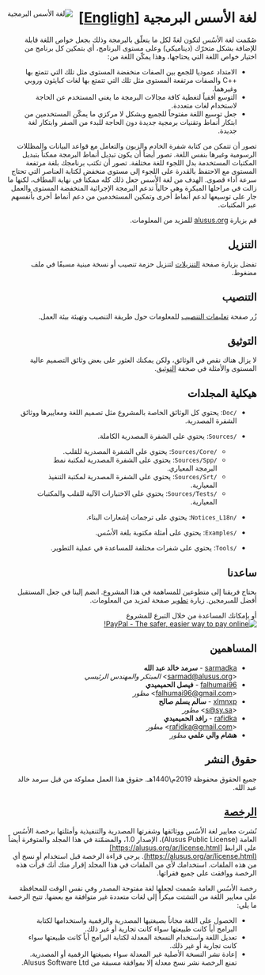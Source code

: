 <div dir="rtl">
<img
  alt="لغة الأسس البرمجية"
  align="left"
  src="https://alusus.org/Resources/logo.gif"
/>

# لغة الأسس البرمجية [[Engligh]](readme.md)

صُمّمت لغة الأسُس لتكون لغةً لكل ما يتعلّق بالبرمجة وذلك بجعل خواص اللغة قابلة للإضافة بشكل متحرّك (ديناميكي) وعلى مستوى البرنامج، أي بتمكين كل برنامج من اختيار خواص اللغة التي يحتاجها، وهذا يمكّن اللغة من:
* الامتداد عموديا للجمع بين الصفات منخفضة المستوى مثل تلك التي تتمتع بها ++C والصفات مرتفعة المستوى مثل تلك التي تتمتع بها لغات كبايثون وروبي وغيرهما.
* التوسع أفقياً لتغطية كافة مجالات البرمجة ما يغني المستخدم عن الحاجة لاستخدام لغات متعددة.
* جعل توسيع اللغة مفتوحاً للجميع وبشكل لا مركزي ما يمكّن المستخدمين من ابتكار أنماط وتقنيات برمجية جديدة دون الحاجة للبدء من الصفر وابتكار لغة جديدة.

تصور أن تتمكن من كتابة شفرة الخادم والزبون والتعامل مع قواعد البيانات والمظللات الرسومية وغيرها بنفس اللغة. تصور أيضاً أن يكون تبديل أنماط البرمجة ممكناً بتبديل المكتبات المستخدمة بدل اللجوء للغة مختلفة. تصور أن تكتب برنامجك بلغة مرتفعة المستوى مع الاحتفظ بالقدرة على اللجوء إلى مستوى منخفض لكتابة العناصر التي تحتاج سرعة أداء قصوى. الهدف من لغة الأسس جعل ذلك كله ممكنا في نهاية المطاف، لكنها ما زالت في مراحلها المبكرة وهي حالياً تدعم البرمجة الإجرائية المنخفضة المستوى والعمل جار على توسيعها لدعم أنماط أخرى وتمكين المستخدمين من دعم أنماط أخرى بأنفسهم عبر المكتبات.

قم بزيارة [alusus.org](https://alusus.org) للمزيد من المعلومات.

## التنزيل

تفضل بزيارة صفحة [التنزيلات](https://alusus.org/ar/download.html) لتنزيل حزمة تنصيب أو نسخة مبنية مسبقًا في ملف مضغوط.

## التنصيب

زُر صفحة [تعليمات التنصيب](https://alusus.org/Documents/setup.ar.html) للمعلومات حول طريقة التنصيب وتهيئة بيئة العمل.

## التوثيق

لا يزال هناك نقص في الوثائق، ولكن يمكنك العثور على بعض وثائق التصميم عالية المستوى والأمثلة في صحفة
[التوثيق](https://alusus.org/ar/documentation.html).

## هيكلية المجلدات

* `/Doc`: يحتوي كل الوثائق الخاصة بالمشروع مثل تصميم اللغة ومعاييرها ووثائق الشفرة المصدرية.

* `/Sources`: يحتوي على الشفرة المصدرية الكاملة.
  - `/Sources/Core`: يحتوي على الشفرة المصدرية للقلب.
  - `/Sources/Spp`: يحتوي على الشفرة المصدرية لمكتبة نمط البرمجة المعياري.
  - `/Sources/Srt`: يحتوي على الشفرة المصدرية لمكتبة التنفيذ المعيارية.
  - `/Sources/Tests`: يحتوي على الاختبارات الآلية للقلب والمكتبات المعيارية.

* `/Notices_L18n`: يحتوي على ترجمات إشعارات البناء.

* `/Examples`: يحتوي على أمثلة مكتوبة بلغة الأسُس.

* `/Tools`: يحتوي على شفرات مختلفة للمساعدة في عملية التطوير.

## ساعدنا

يحتاج فريقنا إلى متطوعين للمساهمة في هذا المشروع. انضم إلينا في جعل المستقبل أفضل للمبرمجين. زيارة
[تطوير](https://alusus.org/ar/development.html) صفحة لمزيد من المعلومات.

أو بإمكانك المساعدة من خلال التبرع للمشروع<br/>
[![PayPal - The safer, easier way to pay online!](https://www.paypalobjects.com/en_US/i/btn/btn_donateCC_LG.gif)](https://paypal.me/alusus)

## المساهمين

* [sarmadka](https://github.com/sarmadka) - **سرمد خالد عبد الله**<br/>
&lt;sarmad@alusus.org&gt; *المبتكر والمهندس الرئيسي*
* [falhumai96](https://github.com/falhumai96) - **فيصل الحميميدي**<br/>
&lt;falhumai96@gmail.com&gt; *مطور*
* [xlmnxp](https://github.com/xlmnxp) - **سالم يسلم صالح**<br/>
&lt;s@sy.sa&gt; *مطور*
* [rafidka](https://github.com/rafidka) - **رافد الحميميدي**<br/>
&lt;rafidka@gmail.com&gt; *مطور*
* **هشام والي علمي** *مطور*

## حقوق النشر

جميع الحقوق محفوظة 2019م\1440هـ.
حقوق هذا العمل مملوكة من قبل سرمد خالد عبد الله.

## [الرخصة](license.txt)

نُشرت معايير لغة الأسُس ووثائقها وشفرتها المصدرية والتنفيذية وأمثلتها برخصة
الأسُس العامة (Alusus Public License)، الإصدار 1.0، والمضمّنة في هذا المجلد
والمتوفرة أيضاً على الرابط [https://alusus.org/ar/license.html](https://alusus.org/ar/license.html).
يرجى قراءة الرخصة قبل استخدام أو نسخ أي من هذه الملفات. استخدامك لأي من الملفات في هذا
المجلد إقرار منك أنك قرأت هذه الرخصة ووافقت على جميع فقراتها.

رخصة الأسُس العامة صُممت لجعلها لغة مفتوحة المصدر وفي نفس الوقت للمحافظة على
معايير اللغة من التشتت مبكراً إلى لغات متعددة غير متوافقة مع بعضها. تتيح
الرخصة ما يلي:
* الحصول على اللغة مجاناً بصيغتيها المصدرية والرقمية واستخدامها لكتابة البرامج
  أياً كانت طبيعتها سواء كانت تجارية أو غير ذلك.
* تعديل اللغة واستخدام النسخة المعدلة لكتابة البرامج أياً كانت طبيعتها سواء كانت
  تجارية أو غير ذلك.
* إعادة نشر النسخة الأصلية غير المعدلة سواء بصيغتها الرقمية أو المصدرية. تمنع
  الرخصة نشر نسخ معدلة إلا بموافقة مسبقة من Alusus Software Ltd.
</div>
